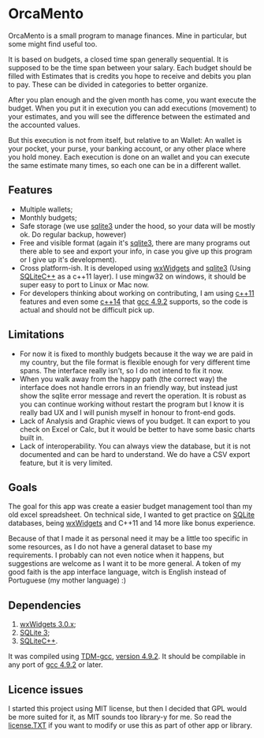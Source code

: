 OrcaMento
=========

OrcaMento is a small program to manage finances. Mine in particular, but some 
might find useful too.

It is based on budgets, a closed time span generally sequential. It is supposed 
to be the time span between your salary. Each budget should be filled with 
Estimates that is credits you hope to receive and debits you plan to pay. These
can be divided in categories to better organize.

After you plan enough and the given month has come, you want execute the 
budget. When you put it in execution you can add executions (movement) to your
estimates, and you will see the difference between the estimated and the 
accounted values.

But this execution is not from itself, but relative to an Wallet: An wallet is
your pocket, your purse, your banking account, or any other place where you 
hold money. Each execution is done on an wallet and you can execute the same
estimate many times, so each one can be in a different wallet.

Features
--------

- Multiple wallets;
- Monthly budgets;
- Safe storage (we use [sqlite3][SQLite] under the hood, so your data will be mostly ok. 
	Do regular backup, however)
- Free and visible format (again it's [sqlite3][SQLite], there are many programs out 
	there able to see and export your info, in case you give up this program or
	I give up it's development).
- Cross platform-ish. It is developed using [wxWidgets][] and [sqlite3][SQLite] (Using 
	[SQLiteC++][] as a c++11 layer). I use mingw32 on windows, it should be super 
	easy to port to Linux or Mac now.
- For developers thinking about working on contributing, I am using [c++11][] 
	features and even some [c++14][] that [gcc 4.9.2][gcc492] supports, so the code is actual and
	should not be difficult pick up.

Limitations
-----------

- For now it is fixed to monthly budgets because it the way we are paid in my 
	country, but the file format is flexible enough for very different time 
	spans. The interface really isn't, so I do not intend to fix it now.
- When you walk away from the happy path (the correct way) the interface does
	not handle errors in an friendly way, but instead just show the sqlite 
	error message and revert the operation. It is robust as you can continue
	working without restart the program but I know it is really bad UX and I
	will punish myself in honour to front-end gods.
- Lack of Analysis and Graphic views of you budget. It can export to you check
    on Excel or Calc, but it would be better to have some basic charts built in.
- Lack of interoperability. You can always view the database, but it is not documented
	and can be hard to understand. We do have a CSV export feature, but it is very
	limited.
	
Goals
-----
The goal for this app was create a easier budget management tool than my old
excel spreadsheet. On technical side, I wanted to get practice on [SQLite][]
databases, being [wxWidgets][] and C++11 and 14 more like bonus experience. 

Because of that I made it as personal need it may be a little too specific in 
some resources, as I do not have a general dataset to base my requirements. 
I probably can not even notice when it happens, but suggestions are welcome as
I want it to be more general. A token of my good faith is the app interface language, 
witch is English instead of Portuguese (my mother language) :)

Dependencies
------------
1. [wxWidgets 3.0.x][wxWidgets];
2. [SQLite 3][SQLite];
3. [SQLiteC++][].

It was compiled using [TDM-gcc](http://tdm-gcc.tdragon.net), [version 4.9.2](http://sourceforge.net/projects/tdm-gcc/files/TDM-GCC%20Installer/tdm-gcc-4.9.2.exe/download). 
It should be compilable in any port of [gcc 4.9.2][gcc492] or later.

Licence issues
--------------
I started this project using MIT license, but then I decided that GPL would
be more suited for it, as MIT sounds too library-y for me. So read the [license.TXT](https://github.com/TalesM/orcamento/blob/master/LICENSE.txt)
if you want to modify or use this as part of other app or library.

[SQLite]: http://sqlite.org/
[SQLiteC++]: http://srombauts.github.io/SQLiteCpp/ 
[wxWidgets]: http://wxwidgets.org/
[c++11]: https://gcc.gnu.org/projects/cxx0x.html
[c++14]: https://gcc.gnu.org/projects/cxx1y.html
[gcc492]: https://gcc.gnu.org/gcc-4.9/
